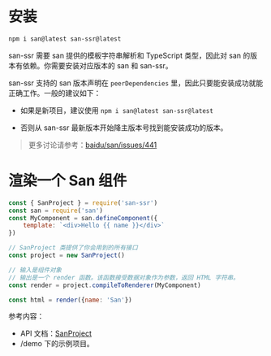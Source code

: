 # 安装


```bash
npm i san@latest san-ssr@latest
```


san-ssr 需要 san 提供的模板字符串解析和 TypeScript 类型，因此对 san 的版本有依赖。你需要安装对应版本的 san 和 san-ssr。

san-ssr 支持的 san 版本声明在 `peerDependencies` 里，因此只要能安装成功就能正确工作。一般的建议如下：

- 如果是新项目，建议使用 `npm i san@latest san-ssr@latest`

- 否则从 san-ssr 最新版本开始降主版本号找到能安装成功的版本。

> 更多讨论请参考：[baidu/san/issues/441](https://github.com/baidu/san/issues/441#issuecomment-550260372)

# 渲染一个 San 组件

```javascript
const { SanProject } = require('san-ssr')
const san = require('san')
const MyComponent = san.defineComponent({
    template: `<div>Hello {{ name }}</div>`
})

// SanProject 类提供了你会用到的所有接口
const project = new SanProject()

// 输入是组件对象
// 输出是一个 render 函数。该函数接受数据对象作为参数，返回 HTML 字符串。
const render = project.compileToRenderer(MyComponent)

const html = render({name: 'San'})
```



参考内容：

- API 文档：[SanProject][sanproject]
- /demo 下的示例项目。


[sanproject]: https://baidu.github.io/san-ssr/classes/_src_models_san_project_.sanproject.html
